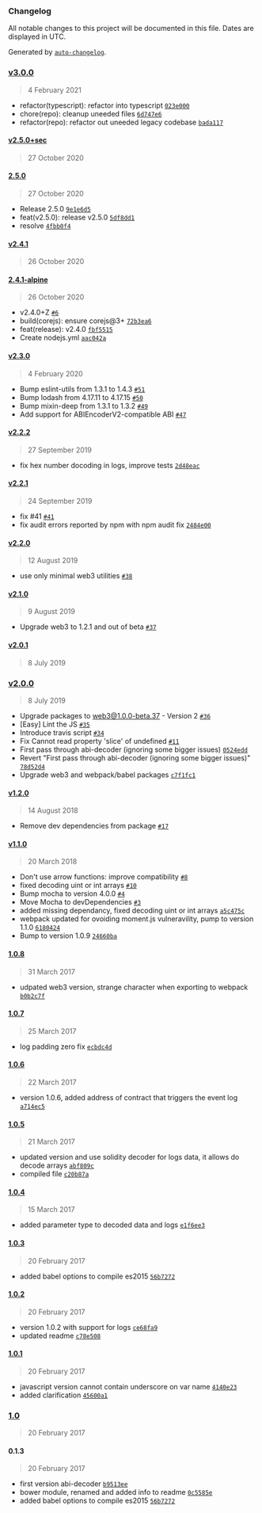### Changelog

All notable changes to this project will be documented in this file. Dates are displayed in UTC.

Generated by [`auto-changelog`](https://github.com/CookPete/auto-changelog).

### [v3.0.0](https://github.com/sambacha/abi-decoder/compare/v2.5.0+sec...v3.0.0)

> 4 February 2021

- refactor(typescript): refactor into typescript [`023e000`](https://github.com/sambacha/abi-decoder/commit/023e0000259c1854858f88346de85dcd42916673)
- chore(repo): cleanup uneeded files [`6d747e6`](https://github.com/sambacha/abi-decoder/commit/6d747e633537fb28f9ed02c5256ffe70ade1f85e)
- refactor(repo): refactor out uneeded legacy codebase [`bada117`](https://github.com/sambacha/abi-decoder/commit/bada1172d5194501e04eea8be52b52c64bf38f13)

#### [v2.5.0+sec](https://github.com/sambacha/abi-decoder/compare/2.5.0...v2.5.0+sec)

> 27 October 2020

#### [2.5.0](https://github.com/sambacha/abi-decoder/compare/v2.4.1...2.5.0)

> 27 October 2020

- Release 2.5.0 [`9e1e6d5`](https://github.com/sambacha/abi-decoder/commit/9e1e6d51ca073e74670530f818d0f9cce65bb84e)
- feat(v2.5.0): release v2.5.0 [`5df8dd1`](https://github.com/sambacha/abi-decoder/commit/5df8dd1e6447d9641f230e61abfc6241140b47da)
- resolve [`4fbb0f4`](https://github.com/sambacha/abi-decoder/commit/4fbb0f456fac14955c8057206fe1ce0463a42bae)

#### [v2.4.1](https://github.com/sambacha/abi-decoder/compare/2.4.1-alpine...v2.4.1)

> 26 October 2020

#### [2.4.1-alpine](https://github.com/sambacha/abi-decoder/compare/v2.3.0...2.4.1-alpine)

> 26 October 2020

- v2.4.0+Z [`#6`](https://github.com/sambacha/abi-decoder/pull/6)
- build(corejs): ensure corejs@3+ [`72b3ea6`](https://github.com/sambacha/abi-decoder/commit/72b3ea65374109506d5aeb8141a6710387447f72)
- feat(release): v2.4.0 [`fbf5515`](https://github.com/sambacha/abi-decoder/commit/fbf5515ec4a1bee785a3e0ba68ba415978bfea56)
- Create nodejs.yml [`aac042a`](https://github.com/sambacha/abi-decoder/commit/aac042a016ad7c52b30d5bade0b0e17a7931fba7)

#### [v2.3.0](https://github.com/sambacha/abi-decoder/compare/v2.2.2...v2.3.0)

> 4 February 2020

- Bump eslint-utils from 1.3.1 to 1.4.3 [`#51`](https://github.com/sambacha/abi-decoder/pull/51)
- Bump lodash from 4.17.11 to 4.17.15 [`#50`](https://github.com/sambacha/abi-decoder/pull/50)
- Bump mixin-deep from 1.3.1 to 1.3.2 [`#49`](https://github.com/sambacha/abi-decoder/pull/49)
- Add support for ABIEncoderV2-compatible ABI [`#47`](https://github.com/sambacha/abi-decoder/pull/47)

#### [v2.2.2](https://github.com/sambacha/abi-decoder/compare/v2.2.1...v2.2.2)

> 27 September 2019

- fix hex number docoding in logs, improve tests [`2d48eac`](https://github.com/sambacha/abi-decoder/commit/2d48eac1884851c0cea0feff0e64dabd6cb3896d)

#### [v2.2.1](https://github.com/sambacha/abi-decoder/compare/v2.2.0...v2.2.1)

> 24 September 2019

- fix #41 [`#41`](https://github.com/sambacha/abi-decoder/issues/41)
- fix audit errors reported by npm with npm audit fix [`2484e00`](https://github.com/sambacha/abi-decoder/commit/2484e006c49112661548bbc9a01c0903657884a8)

#### [v2.2.0](https://github.com/sambacha/abi-decoder/compare/v2.1.0...v2.2.0)

> 12 August 2019

- use only minimal web3 utilities [`#38`](https://github.com/sambacha/abi-decoder/pull/38)

#### [v2.1.0](https://github.com/sambacha/abi-decoder/compare/v2.0.1...v2.1.0)

> 9 August 2019

- Upgrade web3 to 1.2.1 and out of beta [`#37`](https://github.com/sambacha/abi-decoder/pull/37)

#### [v2.0.1](https://github.com/sambacha/abi-decoder/compare/v2.0.0...v2.0.1)

> 8 July 2019

### [v2.0.0](https://github.com/sambacha/abi-decoder/compare/v1.2.0...v2.0.0)

> 8 July 2019

- Upgrade packages to web3@1.0.0-beta.37 - Version 2 [`#36`](https://github.com/sambacha/abi-decoder/pull/36)
- [Easy] Lint the JS [`#35`](https://github.com/sambacha/abi-decoder/pull/35)
- Introduce travis script [`#34`](https://github.com/sambacha/abi-decoder/pull/34)
- Fix Cannot read property 'slice' of undefined [`#11`](https://github.com/sambacha/abi-decoder/pull/11)
- First pass through abi-decoder (ignoring some bigger issues) [`0524edd`](https://github.com/sambacha/abi-decoder/commit/0524edd662ea6849110468502607e045dace9994)
- Revert "First pass through abi-decoder (ignoring some bigger issues)" [`78d52d4`](https://github.com/sambacha/abi-decoder/commit/78d52d40bdc7156b6b5db7d6f10f9afb91ca8c0e)
- Upgrade web3 and webpack/babel packages [`c7f1fc1`](https://github.com/sambacha/abi-decoder/commit/c7f1fc171e2479b72adbb493917461a5659f63e9)

#### [v1.2.0](https://github.com/sambacha/abi-decoder/compare/v1.1.0...v1.2.0)

> 14 August 2018

- Remove dev dependencies from package [`#17`](https://github.com/sambacha/abi-decoder/pull/17)

#### [v1.1.0](https://github.com/sambacha/abi-decoder/compare/1.0.8...v1.1.0)

> 20 March 2018

- Don't use arrow functions: improve compatibility [`#8`](https://github.com/sambacha/abi-decoder/pull/8)
- fixed decoding uint or int arrays [`#10`](https://github.com/sambacha/abi-decoder/pull/10)
- Bump mocha to version 4.0.0 [`#4`](https://github.com/sambacha/abi-decoder/pull/4)
- Move Mocha to devDependencies [`#3`](https://github.com/sambacha/abi-decoder/pull/3)
- added missing dependancy, fixed decoding uint or int arrays [`a5c475c`](https://github.com/sambacha/abi-decoder/commit/a5c475cd07524b07ba9cfc74a946cd456d5a702c)
- webpack updated for ovoiding moment.js vulneravility, pump to version 1.1.0 [`6180424`](https://github.com/sambacha/abi-decoder/commit/6180424a28169b966e62e496f9ec10a358a97bb2)
- Bump to version 1.0.9 [`24660ba`](https://github.com/sambacha/abi-decoder/commit/24660bab7c7903c54b2a703baf49ac7dabefd206)

#### [1.0.8](https://github.com/sambacha/abi-decoder/compare/1.0.7...1.0.8)

> 31 March 2017

- udpated web3 version, strange character when exporting to webpack [`b0b2c7f`](https://github.com/sambacha/abi-decoder/commit/b0b2c7f50186c3e1d023c0266cbccfce827d3333)

#### [1.0.7](https://github.com/sambacha/abi-decoder/compare/1.0.6...1.0.7)

> 25 March 2017

- log padding zero fix [`ecbdc4d`](https://github.com/sambacha/abi-decoder/commit/ecbdc4dbbea9108953b340b3a89881a6b4232ecf)

#### [1.0.6](https://github.com/sambacha/abi-decoder/compare/1.0.5...1.0.6)

> 22 March 2017

- version 1.0.6, added address of contract that triggers the event log [`a714ec5`](https://github.com/sambacha/abi-decoder/commit/a714ec561ccc100d8b1dd48f0ee05132b0b04b1c)

#### [1.0.5](https://github.com/sambacha/abi-decoder/compare/1.0.4...1.0.5)

> 21 March 2017

- updated version and use solidity decoder for logs data, it allows do decode arrays [`abf809c`](https://github.com/sambacha/abi-decoder/commit/abf809c32e68619a41af9772e5b3bf0ab052b4ae)
- compiled file [`c20b87a`](https://github.com/sambacha/abi-decoder/commit/c20b87ad8a8fadfec481e6babd5d35f3ce61f2ee)

#### [1.0.4](https://github.com/sambacha/abi-decoder/compare/1.0.3...1.0.4)

> 15 March 2017

- added parameter type to decoded data and logs [`e1f6ee3`](https://github.com/sambacha/abi-decoder/commit/e1f6ee344dbaab5d7e3c4df7baed9542f7414ea6)

#### [1.0.3](https://github.com/sambacha/abi-decoder/compare/1.0.2...1.0.3)

> 20 February 2017

- added babel options to compile es2015 [`56b7272`](https://github.com/sambacha/abi-decoder/commit/56b72722c7135931c415319b4115140f550fb353)

#### [1.0.2](https://github.com/sambacha/abi-decoder/compare/1.0.1...1.0.2)

> 20 February 2017

- version 1.0.2 with support for logs [`ce68fa9`](https://github.com/sambacha/abi-decoder/commit/ce68fa99ba04dfcc3c56a045e00f3e8d2fe25e58)
- updated readme [`c78e508`](https://github.com/sambacha/abi-decoder/commit/c78e5085dcb8a26e30a56f3d253ec58fde00f030)

#### [1.0.1](https://github.com/sambacha/abi-decoder/compare/1.0...1.0.1)

> 20 February 2017

- javascript version cannot contain underscore on var name [`4140e23`](https://github.com/sambacha/abi-decoder/commit/4140e2347eed42378e4aa629c76ec01a0afc70b7)
- added clarification [`45600a1`](https://github.com/sambacha/abi-decoder/commit/45600a1f43be6932b8706b8c67bb8b3823982eca)

### [1.0](https://github.com/sambacha/abi-decoder/compare/0.1.3...1.0)

> 20 February 2017

#### 0.1.3

> 20 February 2017

- first version abi-decoder [`b9513ee`](https://github.com/sambacha/abi-decoder/commit/b9513eec3749c6df256bc9835ba34deab1662326)
- bower module, renamed and added info to readme [`0c5585e`](https://github.com/sambacha/abi-decoder/commit/0c5585ec96c6e6b92a39658a88bdf5bdaa2462a3)
- added babel options to compile es2015 [`56b7272`](https://github.com/sambacha/abi-decoder/commit/56b72722c7135931c415319b4115140f550fb353)
